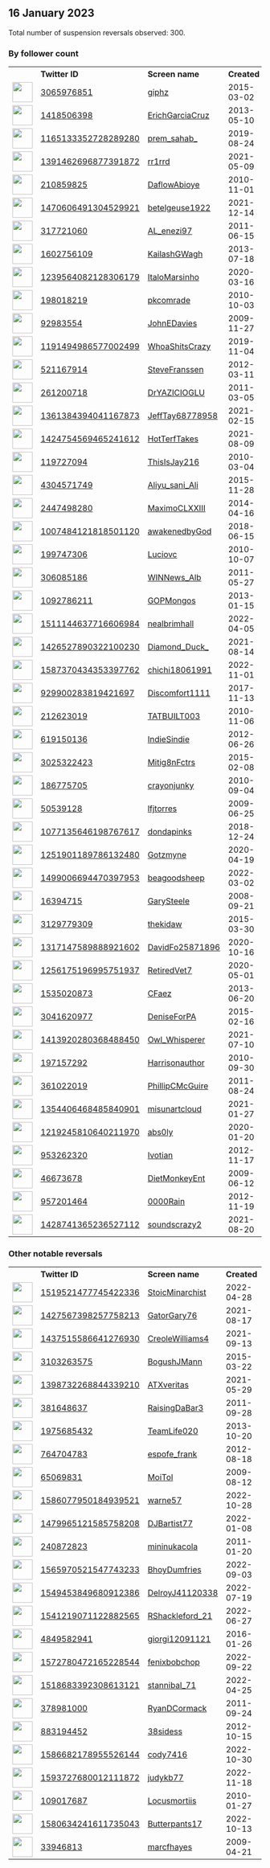 
## 16 January 2023
Total number of suspension reversals observed: 300.

### By follower count
<table><tr><th></th><th align="left">Twitter ID</th><th align="left">Screen name</th>
<th align="left">Created</th><th align="left">Status</th><th align="left">Suspended</th><th align="left">Followers</th>
<tr><td><a href="https://pbs.twimg.com/profile_images/970760138725486592/mJt8JBxy_normal.jpg"><img src="https://pbs.twimg.com/profile_images/970760138725486592/mJt8JBxy_normal.jpg" width="40px" height="40px" align="center"/></a></td><td><a href="https://twitter.com/intent/user?user_id=3065976851">3065976851</a></td><td><a href="https://twitter.com/giphz">giphz</a></td><td>2015-03-02</td><td align="center">🔒</td><td></td><td>2324275</td></tr>
<tr><td><a href="https://pbs.twimg.com/profile_images/1627083012314923008/4NROg8u__normal.jpg"><img src="https://pbs.twimg.com/profile_images/1627083012314923008/4NROg8u__normal.jpg" width="40px" height="40px" align="center"/></a></td><td><a href="https://twitter.com/intent/user?user_id=1418506398">1418506398</a></td><td><a href="https://twitter.com/ErichGarciaCruz">ErichGarciaCruz</a></td><td>2013-05-10</td><td align="center"></td><td>2023-01-11</td><td>50336</td></tr>
<tr><td><a href="https://pbs.twimg.com/profile_images/1665089063467237376/wqLJBqKN_normal.jpg"><img src="https://pbs.twimg.com/profile_images/1665089063467237376/wqLJBqKN_normal.jpg" width="40px" height="40px" align="center"/></a></td><td><a href="https://twitter.com/intent/user?user_id=1165133352728289280">1165133352728289280</a></td><td><a href="https://twitter.com/prem_sahab_">prem_sahab_</a></td><td>2019-08-24</td><td align="center"></td><td>2023-01-10</td><td>43112</td></tr>
<tr><td><a href="https://pbs.twimg.com/profile_images/1471156202868457472/6QuHV49__normal.jpg"><img src="https://pbs.twimg.com/profile_images/1471156202868457472/6QuHV49__normal.jpg" width="40px" height="40px" align="center"/></a></td><td><a href="https://twitter.com/intent/user?user_id=1391462696877391872">1391462696877391872</a></td><td><a href="https://twitter.com/rr1rrd">rr1rrd</a></td><td>2021-05-09</td><td align="center"></td><td>2022-12-20</td><td>30755</td></tr>
<tr><td><a href="https://pbs.twimg.com/profile_images/1614204206855888901/xq53_ALT_normal.jpg"><img src="https://pbs.twimg.com/profile_images/1614204206855888901/xq53_ALT_normal.jpg" width="40px" height="40px" align="center"/></a></td><td><a href="https://twitter.com/intent/user?user_id=210859825">210859825</a></td><td><a href="https://twitter.com/DaflowAbioye">DaflowAbioye</a></td><td>2010-11-01</td><td align="center"></td><td>2022-12-09</td><td>27348</td></tr>
<tr><td><a href="https://pbs.twimg.com/profile_images/1470612680994131977/5BoYDELp_normal.jpg"><img src="https://pbs.twimg.com/profile_images/1470612680994131977/5BoYDELp_normal.jpg" width="40px" height="40px" align="center"/></a></td><td><a href="https://twitter.com/intent/user?user_id=1470606491304529921">1470606491304529921</a></td><td><a href="https://twitter.com/betelgeuse1922">betelgeuse1922</a></td><td>2021-12-14</td><td align="center"></td><td>2023-01-10</td><td>26662</td></tr>
<tr><td><a href="https://pbs.twimg.com/profile_images/1209127236437184512/XqMir939_normal.jpg"><img src="https://pbs.twimg.com/profile_images/1209127236437184512/XqMir939_normal.jpg" width="40px" height="40px" align="center"/></a></td><td><a href="https://twitter.com/intent/user?user_id=317721060">317721060</a></td><td><a href="https://twitter.com/AL_enezi97">AL_enezi97</a></td><td>2011-06-15</td><td align="center"></td><td></td><td>22832</td></tr>
<tr><td><a href="https://pbs.twimg.com/profile_images/1633733569192546305/Bb8NCDYl_normal.jpg"><img src="https://pbs.twimg.com/profile_images/1633733569192546305/Bb8NCDYl_normal.jpg" width="40px" height="40px" align="center"/></a></td><td><a href="https://twitter.com/intent/user?user_id=1602756109">1602756109</a></td><td><a href="https://twitter.com/KailashGWagh">KailashGWagh</a></td><td>2013-07-18</td><td align="center"></td><td></td><td>22191</td></tr>
<tr><td><a href="https://pbs.twimg.com/profile_images/1587163327909826560/1KuliSUr_normal.jpg"><img src="https://pbs.twimg.com/profile_images/1587163327909826560/1KuliSUr_normal.jpg" width="40px" height="40px" align="center"/></a></td><td><a href="https://twitter.com/intent/user?user_id=1239564082128306179">1239564082128306179</a></td><td><a href="https://twitter.com/ItaloMarsinho">ItaloMarsinho</a></td><td>2020-03-16</td><td align="center"></td><td>2022-11-14</td><td>21428</td></tr>
<tr><td><a href="https://pbs.twimg.com/profile_images/1636271045794734080/z5uJswHF_normal.jpg"><img src="https://pbs.twimg.com/profile_images/1636271045794734080/z5uJswHF_normal.jpg" width="40px" height="40px" align="center"/></a></td><td><a href="https://twitter.com/intent/user?user_id=198018219">198018219</a></td><td><a href="https://twitter.com/pkcomrade">pkcomrade</a></td><td>2010-10-03</td><td align="center"></td><td></td><td>15178</td></tr>
<tr><td><a href="https://pbs.twimg.com/profile_images/1377218535290724353/fCWk9Hhq_normal.jpg"><img src="https://pbs.twimg.com/profile_images/1377218535290724353/fCWk9Hhq_normal.jpg" width="40px" height="40px" align="center"/></a></td><td><a href="https://twitter.com/intent/user?user_id=92983554">92983554</a></td><td><a href="https://twitter.com/JohnEDavies">JohnEDavies</a></td><td>2009-11-27</td><td align="center"></td><td>2023-01-04</td><td>13611</td></tr>
<tr><td><a href="https://pbs.twimg.com/profile_images/1658492104912543745/FYUFIgZo_normal.jpg"><img src="https://pbs.twimg.com/profile_images/1658492104912543745/FYUFIgZo_normal.jpg" width="40px" height="40px" align="center"/></a></td><td><a href="https://twitter.com/intent/user?user_id=1191494986577002499">1191494986577002499</a></td><td><a href="https://twitter.com/WhoaShitsCrazy">WhoaShitsCrazy</a></td><td>2019-11-04</td><td align="center">🔒</td><td>2023-01-12</td><td>11580</td></tr>
<tr><td><a href="https://pbs.twimg.com/profile_images/1627745290626400256/yYlh2FR2_normal.jpg"><img src="https://pbs.twimg.com/profile_images/1627745290626400256/yYlh2FR2_normal.jpg" width="40px" height="40px" align="center"/></a></td><td><a href="https://twitter.com/intent/user?user_id=521167914">521167914</a></td><td><a href="https://twitter.com/SteveFranssen">SteveFranssen</a></td><td>2012-03-11</td><td align="center"></td><td></td><td>11505</td></tr>
<tr><td><a href="https://pbs.twimg.com/profile_images/1003872080688025605/uk0qtGlc_normal.jpg"><img src="https://pbs.twimg.com/profile_images/1003872080688025605/uk0qtGlc_normal.jpg" width="40px" height="40px" align="center"/></a></td><td><a href="https://twitter.com/intent/user?user_id=261200718">261200718</a></td><td><a href="https://twitter.com/DrYAZICIOGLU">DrYAZICIOGLU</a></td><td>2011-03-05</td><td align="center"></td><td>2023-01-10</td><td>10517</td></tr>
<tr><td><a href="https://pbs.twimg.com/profile_images/1593372856003727361/od1XQ4OC_normal.jpg"><img src="https://pbs.twimg.com/profile_images/1593372856003727361/od1XQ4OC_normal.jpg" width="40px" height="40px" align="center"/></a></td><td><a href="https://twitter.com/intent/user?user_id=1361384394041167873">1361384394041167873</a></td><td><a href="https://twitter.com/JeffTay68778958">JeffTay68778958</a></td><td>2021-02-15</td><td align="center">🚫</td><td>2023-01-11</td><td>7632</td></tr>
<tr><td><a href="https://pbs.twimg.com/profile_images/1595520138148827136/NW8_-7mi_normal.jpg"><img src="https://pbs.twimg.com/profile_images/1595520138148827136/NW8_-7mi_normal.jpg" width="40px" height="40px" align="center"/></a></td><td><a href="https://twitter.com/intent/user?user_id=1424754569465241612">1424754569465241612</a></td><td><a href="https://twitter.com/HotTerfTakes">HotTerfTakes</a></td><td>2021-08-09</td><td align="center">🚫</td><td>2023-01-08</td><td>6842</td></tr>
<tr><td><a href="https://pbs.twimg.com/profile_images/1644158959757000705/1UztQQxI_normal.jpg"><img src="https://pbs.twimg.com/profile_images/1644158959757000705/1UztQQxI_normal.jpg" width="40px" height="40px" align="center"/></a></td><td><a href="https://twitter.com/intent/user?user_id=119727094">119727094</a></td><td><a href="https://twitter.com/ThisIsJay216">ThisIsJay216</a></td><td>2010-03-04</td><td align="center"></td><td>2023-01-11</td><td>5326</td></tr>
<tr><td><a href="https://pbs.twimg.com/profile_images/1651015246444744704/mFIOMSWB_normal.jpg"><img src="https://pbs.twimg.com/profile_images/1651015246444744704/mFIOMSWB_normal.jpg" width="40px" height="40px" align="center"/></a></td><td><a href="https://twitter.com/intent/user?user_id=4304571749">4304571749</a></td><td><a href="https://twitter.com/Aliyu_sani_Ali">Aliyu_sani_Ali</a></td><td>2015-11-28</td><td align="center"></td><td>2023-01-13</td><td>4981</td></tr>
<tr><td><a href="https://pbs.twimg.com/profile_images/1582743440994992128/ivA2Hd8M_normal.jpg"><img src="https://pbs.twimg.com/profile_images/1582743440994992128/ivA2Hd8M_normal.jpg" width="40px" height="40px" align="center"/></a></td><td><a href="https://twitter.com/intent/user?user_id=2447498280">2447498280</a></td><td><a href="https://twitter.com/MaximoCLXXIII">MaximoCLXXIII</a></td><td>2014-04-16</td><td align="center"></td><td>2023-01-10</td><td>4060</td></tr>
<tr><td><a href="https://pbs.twimg.com/profile_images/1007489097609474048/7Ke1mP_i_normal.jpg"><img src="https://pbs.twimg.com/profile_images/1007489097609474048/7Ke1mP_i_normal.jpg" width="40px" height="40px" align="center"/></a></td><td><a href="https://twitter.com/intent/user?user_id=1007484121818501120">1007484121818501120</a></td><td><a href="https://twitter.com/awakenedbyGod">awakenedbyGod</a></td><td>2018-06-15</td><td align="center"></td><td></td><td>4023</td></tr>
<tr><td><a href="https://pbs.twimg.com/profile_images/1292814723159863301/MOwoK8cl_normal.jpg"><img src="https://pbs.twimg.com/profile_images/1292814723159863301/MOwoK8cl_normal.jpg" width="40px" height="40px" align="center"/></a></td><td><a href="https://twitter.com/intent/user?user_id=199747306">199747306</a></td><td><a href="https://twitter.com/Luciovc">Luciovc</a></td><td>2010-10-07</td><td align="center"></td><td></td><td>3808</td></tr>
<tr><td><a href="https://pbs.twimg.com/profile_images/1648495464789180417/s5DKxtQ8_normal.jpg"><img src="https://pbs.twimg.com/profile_images/1648495464789180417/s5DKxtQ8_normal.jpg" width="40px" height="40px" align="center"/></a></td><td><a href="https://twitter.com/intent/user?user_id=306085186">306085186</a></td><td><a href="https://twitter.com/WINNews_Alb">WINNews_Alb</a></td><td>2011-05-27</td><td align="center"></td><td>2022-12-06</td><td>3730</td></tr>
<tr><td><a href="https://pbs.twimg.com/profile_images/448677678522986496/ZjoeJa6M_normal.jpeg"><img src="https://pbs.twimg.com/profile_images/448677678522986496/ZjoeJa6M_normal.jpeg" width="40px" height="40px" align="center"/></a></td><td><a href="https://twitter.com/intent/user?user_id=1092786211">1092786211</a></td><td><a href="https://twitter.com/GOPMongos">GOPMongos</a></td><td>2013-01-15</td><td align="center"></td><td></td><td>3684</td></tr>
<tr><td><a href="https://pbs.twimg.com/profile_images/1625236402672742401/FqfWelzC_normal.jpg"><img src="https://pbs.twimg.com/profile_images/1625236402672742401/FqfWelzC_normal.jpg" width="40px" height="40px" align="center"/></a></td><td><a href="https://twitter.com/intent/user?user_id=1511144637716606984">1511144637716606984</a></td><td><a href="https://twitter.com/nealbrimhall">nealbrimhall</a></td><td>2022-04-05</td><td align="center"></td><td>2022-06-17</td><td>3681</td></tr>
<tr><td><a href="https://pbs.twimg.com/profile_images/1636776457782411295/jAT4uUSY_normal.jpg"><img src="https://pbs.twimg.com/profile_images/1636776457782411295/jAT4uUSY_normal.jpg" width="40px" height="40px" align="center"/></a></td><td><a href="https://twitter.com/intent/user?user_id=1426527890322100230">1426527890322100230</a></td><td><a href="https://twitter.com/Diamond_Duck_">Diamond_Duck_</a></td><td>2021-08-14</td><td align="center"></td><td>2023-01-12</td><td>3149</td></tr>
<tr><td><a href="https://pbs.twimg.com/profile_images/1669000470814179330/aPQqpE4d_normal.jpg"><img src="https://pbs.twimg.com/profile_images/1669000470814179330/aPQqpE4d_normal.jpg" width="40px" height="40px" align="center"/></a></td><td><a href="https://twitter.com/intent/user?user_id=1587370434353397762">1587370434353397762</a></td><td><a href="https://twitter.com/chichi18061991">chichi18061991</a></td><td>2022-11-01</td><td align="center"></td><td>2022-12-31</td><td>3134</td></tr>
<tr><td><a href="https://pbs.twimg.com/profile_images/1602696708084977667/pVm8ZjyM_normal.jpg"><img src="https://pbs.twimg.com/profile_images/1602696708084977667/pVm8ZjyM_normal.jpg" width="40px" height="40px" align="center"/></a></td><td><a href="https://twitter.com/intent/user?user_id=929900283819421697">929900283819421697</a></td><td><a href="https://twitter.com/Discomfort1111">Discomfort1111</a></td><td>2017-11-13</td><td align="center"></td><td>2023-01-12</td><td>2774</td></tr>
<tr><td><a href="https://pbs.twimg.com/profile_images/1244286955870916611/O8W7zQd0_normal.jpg"><img src="https://pbs.twimg.com/profile_images/1244286955870916611/O8W7zQd0_normal.jpg" width="40px" height="40px" align="center"/></a></td><td><a href="https://twitter.com/intent/user?user_id=212623019">212623019</a></td><td><a href="https://twitter.com/TATBUILT003">TATBUILT003</a></td><td>2010-11-06</td><td align="center"></td><td>2022-06-29</td><td>2710</td></tr>
<tr><td><a href="https://pbs.twimg.com/profile_images/1251013371643617281/UkeOm6FA_normal.jpg"><img src="https://pbs.twimg.com/profile_images/1251013371643617281/UkeOm6FA_normal.jpg" width="40px" height="40px" align="center"/></a></td><td><a href="https://twitter.com/intent/user?user_id=619150136">619150136</a></td><td><a href="https://twitter.com/IndieSindie">IndieSindie</a></td><td>2012-06-26</td><td align="center"></td><td></td><td>2659</td></tr>
<tr><td><a href="https://pbs.twimg.com/profile_images/1307381142258147334/SikV3T5u_normal.jpg"><img src="https://pbs.twimg.com/profile_images/1307381142258147334/SikV3T5u_normal.jpg" width="40px" height="40px" align="center"/></a></td><td><a href="https://twitter.com/intent/user?user_id=3025322423">3025322423</a></td><td><a href="https://twitter.com/Mitig8nFctrs">Mitig8nFctrs</a></td><td>2015-02-08</td><td align="center"></td><td></td><td>2484</td></tr>
<tr><td><a href="https://pbs.twimg.com/profile_images/1536098676447272962/aSfP2ebE_normal.jpg"><img src="https://pbs.twimg.com/profile_images/1536098676447272962/aSfP2ebE_normal.jpg" width="40px" height="40px" align="center"/></a></td><td><a href="https://twitter.com/intent/user?user_id=186775705">186775705</a></td><td><a href="https://twitter.com/crayonjunky">crayonjunky</a></td><td>2010-09-04</td><td align="center"></td><td>2023-01-11</td><td>2472</td></tr>
<tr><td><a href="https://pbs.twimg.com/profile_images/1669531578098388992/N0AIL8Ho_normal.jpg"><img src="https://pbs.twimg.com/profile_images/1669531578098388992/N0AIL8Ho_normal.jpg" width="40px" height="40px" align="center"/></a></td><td><a href="https://twitter.com/intent/user?user_id=50539128">50539128</a></td><td><a href="https://twitter.com/lfjtorres">lfjtorres</a></td><td>2009-06-25</td><td align="center"></td><td>2023-01-08</td><td>2288</td></tr>
<tr><td><a href="https://pbs.twimg.com/profile_images/1671966695081103361/iFVgM78L_normal.jpg"><img src="https://pbs.twimg.com/profile_images/1671966695081103361/iFVgM78L_normal.jpg" width="40px" height="40px" align="center"/></a></td><td><a href="https://twitter.com/intent/user?user_id=1077135646198767617">1077135646198767617</a></td><td><a href="https://twitter.com/dondapinks">dondapinks</a></td><td>2018-12-24</td><td align="center"></td><td>2022-12-13</td><td>2203</td></tr>
<tr><td><a href="https://pbs.twimg.com/profile_images/1672410770829705216/87PWiCTF_normal.jpg"><img src="https://pbs.twimg.com/profile_images/1672410770829705216/87PWiCTF_normal.jpg" width="40px" height="40px" align="center"/></a></td><td><a href="https://twitter.com/intent/user?user_id=1251901189786132480">1251901189786132480</a></td><td><a href="https://twitter.com/Gotzmyne">Gotzmyne</a></td><td>2020-04-19</td><td align="center"></td><td>2023-01-12</td><td>2074</td></tr>
<tr><td><a href="https://pbs.twimg.com/profile_images/1564394676601356288/gJWm1hOX_normal.jpg"><img src="https://pbs.twimg.com/profile_images/1564394676601356288/gJWm1hOX_normal.jpg" width="40px" height="40px" align="center"/></a></td><td><a href="https://twitter.com/intent/user?user_id=1499006694470397953">1499006694470397953</a></td><td><a href="https://twitter.com/beagoodsheep">beagoodsheep</a></td><td>2022-03-02</td><td align="center"></td><td>2022-12-30</td><td>2027</td></tr>
<tr><td><a href="https://pbs.twimg.com/profile_images/1637996966876438529/YO1gQpKU_normal.jpg"><img src="https://pbs.twimg.com/profile_images/1637996966876438529/YO1gQpKU_normal.jpg" width="40px" height="40px" align="center"/></a></td><td><a href="https://twitter.com/intent/user?user_id=16394715">16394715</a></td><td><a href="https://twitter.com/GarySteele">GarySteele</a></td><td>2008-09-21</td><td align="center"></td><td>2023-01-10</td><td>1962</td></tr>
<tr><td><a href="https://pbs.twimg.com/profile_images/1673130969639919620/OhogJtcB_normal.jpg"><img src="https://pbs.twimg.com/profile_images/1673130969639919620/OhogJtcB_normal.jpg" width="40px" height="40px" align="center"/></a></td><td><a href="https://twitter.com/intent/user?user_id=3129779309">3129779309</a></td><td><a href="https://twitter.com/thekidaw">thekidaw</a></td><td>2015-03-30</td><td align="center"></td><td>2022-12-22</td><td>1938</td></tr>
<tr><td><a href="https://pbs.twimg.com/profile_images/1412260748416499722/m-yr_QEI_normal.jpg"><img src="https://pbs.twimg.com/profile_images/1412260748416499722/m-yr_QEI_normal.jpg" width="40px" height="40px" align="center"/></a></td><td><a href="https://twitter.com/intent/user?user_id=1317147589888921602">1317147589888921602</a></td><td><a href="https://twitter.com/DavidFo25871896">DavidFo25871896</a></td><td>2020-10-16</td><td align="center"></td><td></td><td>1908</td></tr>
<tr><td><a href="https://pbs.twimg.com/profile_images/1606408432625614848/zTBdoZ5a_normal.jpg"><img src="https://pbs.twimg.com/profile_images/1606408432625614848/zTBdoZ5a_normal.jpg" width="40px" height="40px" align="center"/></a></td><td><a href="https://twitter.com/intent/user?user_id=1256175196995751937">1256175196995751937</a></td><td><a href="https://twitter.com/RetiredVet7">RetiredVet7</a></td><td>2020-05-01</td><td align="center"></td><td>2023-01-09</td><td>1878</td></tr>
<tr><td><a href="https://pbs.twimg.com/profile_images/1586841215785385986/9r_G0q-B_normal.jpg"><img src="https://pbs.twimg.com/profile_images/1586841215785385986/9r_G0q-B_normal.jpg" width="40px" height="40px" align="center"/></a></td><td><a href="https://twitter.com/intent/user?user_id=1535020873">1535020873</a></td><td><a href="https://twitter.com/CFaez">CFaez</a></td><td>2013-06-20</td><td align="center"></td><td>2022-12-31</td><td>1775</td></tr>
<tr><td><a href="https://pbs.twimg.com/profile_images/1349874243387985920/QDzU9Pf4_normal.jpg"><img src="https://pbs.twimg.com/profile_images/1349874243387985920/QDzU9Pf4_normal.jpg" width="40px" height="40px" align="center"/></a></td><td><a href="https://twitter.com/intent/user?user_id=3041620977">3041620977</a></td><td><a href="https://twitter.com/DeniseForPA">DeniseForPA</a></td><td>2015-02-16</td><td align="center"></td><td>2022-10-28</td><td>1693</td></tr>
<tr><td><a href="https://pbs.twimg.com/profile_images/1516618970807234562/d1TMtwRr_normal.jpg"><img src="https://pbs.twimg.com/profile_images/1516618970807234562/d1TMtwRr_normal.jpg" width="40px" height="40px" align="center"/></a></td><td><a href="https://twitter.com/intent/user?user_id=1413920280368488450">1413920280368488450</a></td><td><a href="https://twitter.com/Owl_Whisperer">Owl_Whisperer</a></td><td>2021-07-10</td><td align="center"></td><td>2023-01-01</td><td>1675</td></tr>
<tr><td><a href="https://pbs.twimg.com/profile_images/1292269323843592192/IPMRmEiP_normal.jpg"><img src="https://pbs.twimg.com/profile_images/1292269323843592192/IPMRmEiP_normal.jpg" width="40px" height="40px" align="center"/></a></td><td><a href="https://twitter.com/intent/user?user_id=197157292">197157292</a></td><td><a href="https://twitter.com/Harrisonauthor">Harrisonauthor</a></td><td>2010-09-30</td><td align="center"></td><td>2022-12-31</td><td>1641</td></tr>
<tr><td><a href="https://pbs.twimg.com/profile_images/1615042507909304320/F8_Crt0j_normal.jpg"><img src="https://pbs.twimg.com/profile_images/1615042507909304320/F8_Crt0j_normal.jpg" width="40px" height="40px" align="center"/></a></td><td><a href="https://twitter.com/intent/user?user_id=361022019">361022019</a></td><td><a href="https://twitter.com/PhillipCMcGuire">PhillipCMcGuire</a></td><td>2011-08-24</td><td align="center"></td><td></td><td>1628</td></tr>
<tr><td><a href="https://pbs.twimg.com/profile_images/1606836479023538178/TBEcOio5_normal.jpg"><img src="https://pbs.twimg.com/profile_images/1606836479023538178/TBEcOio5_normal.jpg" width="40px" height="40px" align="center"/></a></td><td><a href="https://twitter.com/intent/user?user_id=1354406468485840901">1354406468485840901</a></td><td><a href="https://twitter.com/misunartcloud">misunartcloud</a></td><td>2021-01-27</td><td align="center"></td><td>2023-01-10</td><td>1628</td></tr>
<tr><td><a href="https://pbs.twimg.com/profile_images/1596482001250418689/mWC3XVBn_normal.jpg"><img src="https://pbs.twimg.com/profile_images/1596482001250418689/mWC3XVBn_normal.jpg" width="40px" height="40px" align="center"/></a></td><td><a href="https://twitter.com/intent/user?user_id=1219245810640211970">1219245810640211970</a></td><td><a href="https://twitter.com/abs0ly">abs0ly</a></td><td>2020-01-20</td><td align="center"></td><td>2023-01-01</td><td>1623</td></tr>
<tr><td><a href="https://pbs.twimg.com/profile_images/1668770117931417609/DqDT9Jt7_normal.jpg"><img src="https://pbs.twimg.com/profile_images/1668770117931417609/DqDT9Jt7_normal.jpg" width="40px" height="40px" align="center"/></a></td><td><a href="https://twitter.com/intent/user?user_id=953262320">953262320</a></td><td><a href="https://twitter.com/Ivotian">Ivotian</a></td><td>2012-11-17</td><td align="center"></td><td>2022-11-29</td><td>1529</td></tr>
<tr><td><a href="https://pbs.twimg.com/profile_images/1352301627458408448/xMTHmpVi_normal.jpg"><img src="https://pbs.twimg.com/profile_images/1352301627458408448/xMTHmpVi_normal.jpg" width="40px" height="40px" align="center"/></a></td><td><a href="https://twitter.com/intent/user?user_id=46673678">46673678</a></td><td><a href="https://twitter.com/DietMonkeyEnt">DietMonkeyEnt</a></td><td>2009-06-12</td><td align="center"></td><td>2023-01-09</td><td>1504</td></tr>
<tr><td><a href="https://pbs.twimg.com/profile_images/1621438765838356480/t4YUaKtf_normal.jpg"><img src="https://pbs.twimg.com/profile_images/1621438765838356480/t4YUaKtf_normal.jpg" width="40px" height="40px" align="center"/></a></td><td><a href="https://twitter.com/intent/user?user_id=957201464">957201464</a></td><td><a href="https://twitter.com/0000Rain">0000Rain</a></td><td>2012-11-19</td><td align="center"></td><td>2022-10-29</td><td>1482</td></tr>
<tr><td><a href="https://pbs.twimg.com/profile_images/1584009778308734976/pLBqY4P5_normal.jpg"><img src="https://pbs.twimg.com/profile_images/1584009778308734976/pLBqY4P5_normal.jpg" width="40px" height="40px" align="center"/></a></td><td><a href="https://twitter.com/intent/user?user_id=1428741365236527112">1428741365236527112</a></td><td><a href="https://twitter.com/soundscrazy2">soundscrazy2</a></td><td>2021-08-20</td><td align="center"></td><td>2023-01-10</td><td>1430</td></tr>
</table>

### Other notable reversals
<table><tr><th></th><th align="left">Twitter ID</th><th align="left">Screen name</th>
<th align="left">Created</th><th align="left">Status</th><th align="left">Suspended</th><th align="left">Followers</th>
<tr><td><a href="https://pbs.twimg.com/profile_images/1519649795710803970/ujhU5TE6_normal.jpg"><img src="https://pbs.twimg.com/profile_images/1519649795710803970/ujhU5TE6_normal.jpg" width="40px" height="40px" align="center"/></a></td><td><a href="https://twitter.com/intent/user?user_id=1519521477745422336">1519521477745422336</a></td><td><a href="https://twitter.com/StoicMinarchist">StoicMinarchist</a></td><td>2022-04-28</td><td align="center"></td><td>2022-11-30</td><td>1225</td></tr>
<tr><td><a href="https://pbs.twimg.com/profile_images/1614333704247345152/vvOIaKjR_normal.jpg"><img src="https://pbs.twimg.com/profile_images/1614333704247345152/vvOIaKjR_normal.jpg" width="40px" height="40px" align="center"/></a></td><td><a href="https://twitter.com/intent/user?user_id=1427567398257758213">1427567398257758213</a></td><td><a href="https://twitter.com/GatorGary76">GatorGary76</a></td><td>2021-08-17</td><td align="center">🔒</td><td>2023-01-12</td><td>57</td></tr>
<tr><td><a href="https://pbs.twimg.com/profile_images/1442068719983865857/l2WU17DJ_normal.jpg"><img src="https://pbs.twimg.com/profile_images/1442068719983865857/l2WU17DJ_normal.jpg" width="40px" height="40px" align="center"/></a></td><td><a href="https://twitter.com/intent/user?user_id=1437515586641276930">1437515586641276930</a></td><td><a href="https://twitter.com/CreoleWilliams4">CreoleWilliams4</a></td><td>2021-09-13</td><td align="center"></td><td>2023-01-09</td><td>37</td></tr>
<tr><td><a href="https://pbs.twimg.com/profile_images/1546285905681547265/nBxUObZZ_normal.jpg"><img src="https://pbs.twimg.com/profile_images/1546285905681547265/nBxUObZZ_normal.jpg" width="40px" height="40px" align="center"/></a></td><td><a href="https://twitter.com/intent/user?user_id=3103263575">3103263575</a></td><td><a href="https://twitter.com/BogushJMann">BogushJMann</a></td><td>2015-03-22</td><td align="center"></td><td>2023-01-12</td><td>151</td></tr>
<tr><td><a href="https://pbs.twimg.com/profile_images/1597021450518630401/u7Rv8_0Z_normal.jpg"><img src="https://pbs.twimg.com/profile_images/1597021450518630401/u7Rv8_0Z_normal.jpg" width="40px" height="40px" align="center"/></a></td><td><a href="https://twitter.com/intent/user?user_id=1398732268844339210">1398732268844339210</a></td><td><a href="https://twitter.com/ATXveritas">ATXveritas</a></td><td>2021-05-29</td><td align="center"></td><td>2023-01-07</td><td>693</td></tr>
<tr><td><a href="https://pbs.twimg.com/profile_images/1592707404315107329/n0N8KaBj_normal.jpg"><img src="https://pbs.twimg.com/profile_images/1592707404315107329/n0N8KaBj_normal.jpg" width="40px" height="40px" align="center"/></a></td><td><a href="https://twitter.com/intent/user?user_id=381648637">381648637</a></td><td><a href="https://twitter.com/RaisingDaBar3">RaisingDaBar3</a></td><td>2011-09-28</td><td align="center"></td><td>2023-01-13</td><td>375</td></tr>
<tr><td><a href="https://pbs.twimg.com/profile_images/1345050416719937537/chChhRTd_normal.jpg"><img src="https://pbs.twimg.com/profile_images/1345050416719937537/chChhRTd_normal.jpg" width="40px" height="40px" align="center"/></a></td><td><a href="https://twitter.com/intent/user?user_id=1975685432">1975685432</a></td><td><a href="https://twitter.com/TeamLife020">TeamLife020</a></td><td>2013-10-20</td><td align="center"></td><td>2023-01-10</td><td>50</td></tr>
<tr><td><a href="https://pbs.twimg.com/profile_images/829154795436937217/TdJGPKi3_normal.jpg"><img src="https://pbs.twimg.com/profile_images/829154795436937217/TdJGPKi3_normal.jpg" width="40px" height="40px" align="center"/></a></td><td><a href="https://twitter.com/intent/user?user_id=764704783">764704783</a></td><td><a href="https://twitter.com/espofe_frank">espofe_frank</a></td><td>2012-08-18</td><td align="center">🔒</td><td>2023-01-11</td><td>42</td></tr>
<tr><td><a href="https://pbs.twimg.com/profile_images/1352280736661958658/5yyaOgZp_normal.jpg"><img src="https://pbs.twimg.com/profile_images/1352280736661958658/5yyaOgZp_normal.jpg" width="40px" height="40px" align="center"/></a></td><td><a href="https://twitter.com/intent/user?user_id=65069831">65069831</a></td><td><a href="https://twitter.com/MoiTol">MoiTol</a></td><td>2009-08-12</td><td align="center">👋</td><td>2023-01-08</td><td>336</td></tr>
<tr><td><a href="https://pbs.twimg.com/profile_images/1586078520094359552/0J8nmUs2_normal.jpg"><img src="https://pbs.twimg.com/profile_images/1586078520094359552/0J8nmUs2_normal.jpg" width="40px" height="40px" align="center"/></a></td><td><a href="https://twitter.com/intent/user?user_id=1586077950184939521">1586077950184939521</a></td><td><a href="https://twitter.com/warne57">warne57</a></td><td>2022-10-28</td><td align="center"></td><td>2022-12-20</td><td>692</td></tr>
<tr><td><a href="https://pbs.twimg.com/profile_images/1563562544245063684/GPLUgPFK_normal.jpg"><img src="https://pbs.twimg.com/profile_images/1563562544245063684/GPLUgPFK_normal.jpg" width="40px" height="40px" align="center"/></a></td><td><a href="https://twitter.com/intent/user?user_id=1479965121585758208">1479965121585758208</a></td><td><a href="https://twitter.com/DJBartist77">DJBartist77</a></td><td>2022-01-08</td><td align="center"></td><td>2023-01-11</td><td>230</td></tr>
<tr><td><a href="https://pbs.twimg.com/profile_images/1589223069284974593/YTcFYHzT_normal.jpg"><img src="https://pbs.twimg.com/profile_images/1589223069284974593/YTcFYHzT_normal.jpg" width="40px" height="40px" align="center"/></a></td><td><a href="https://twitter.com/intent/user?user_id=240872823">240872823</a></td><td><a href="https://twitter.com/mininukacola">mininukacola</a></td><td>2011-01-20</td><td align="center"></td><td>2023-01-10</td><td>22</td></tr>
<tr><td><a href="https://pbs.twimg.com/profile_images/1618837398321860608/D-Drxqts_normal.jpg"><img src="https://pbs.twimg.com/profile_images/1618837398321860608/D-Drxqts_normal.jpg" width="40px" height="40px" align="center"/></a></td><td><a href="https://twitter.com/intent/user?user_id=1565970521547743233">1565970521547743233</a></td><td><a href="https://twitter.com/BhoyDumfries">BhoyDumfries</a></td><td>2022-09-03</td><td align="center"></td><td>2023-01-09</td><td>1026</td></tr>
<tr><td><a href="https://pbs.twimg.com/profile_images/1580775052626333698/nRi-6Jv1_normal.jpg"><img src="https://pbs.twimg.com/profile_images/1580775052626333698/nRi-6Jv1_normal.jpg" width="40px" height="40px" align="center"/></a></td><td><a href="https://twitter.com/intent/user?user_id=1549453849680912386">1549453849680912386</a></td><td><a href="https://twitter.com/DelroyJ41120338">DelroyJ41120338</a></td><td>2022-07-19</td><td align="center"></td><td>2023-01-09</td><td>124</td></tr>
<tr><td><a href="https://pbs.twimg.com/profile_images/1589328634724106243/G6ogUEPV_normal.jpg"><img src="https://pbs.twimg.com/profile_images/1589328634724106243/G6ogUEPV_normal.jpg" width="40px" height="40px" align="center"/></a></td><td><a href="https://twitter.com/intent/user?user_id=1541219071122882565">1541219071122882565</a></td><td><a href="https://twitter.com/RShackleford_21">RShackleford_21</a></td><td>2022-06-27</td><td align="center"></td><td>2023-01-08</td><td>26</td></tr>
<tr><td><a href="https://pbs.twimg.com/profile_images/1584798556900163585/FzaD1UpK_normal.jpg"><img src="https://pbs.twimg.com/profile_images/1584798556900163585/FzaD1UpK_normal.jpg" width="40px" height="40px" align="center"/></a></td><td><a href="https://twitter.com/intent/user?user_id=4849582941">4849582941</a></td><td><a href="https://twitter.com/giorgi12091121">giorgi12091121</a></td><td>2016-01-26</td><td align="center">🔒👋</td><td>2022-11-14</td><td>111</td></tr>
<tr><td><a href="https://pbs.twimg.com/profile_images/1572781061037121536/5d6RDhTE_normal.jpg"><img src="https://pbs.twimg.com/profile_images/1572781061037121536/5d6RDhTE_normal.jpg" width="40px" height="40px" align="center"/></a></td><td><a href="https://twitter.com/intent/user?user_id=1572780472165228544">1572780472165228544</a></td><td><a href="https://twitter.com/fenixbobchop">fenixbobchop</a></td><td>2022-09-22</td><td align="center"></td><td>2023-01-10</td><td>199</td></tr>
<tr><td><a href="https://pbs.twimg.com/profile_images/1645941355108093952/0iF24r9v_normal.jpg"><img src="https://pbs.twimg.com/profile_images/1645941355108093952/0iF24r9v_normal.jpg" width="40px" height="40px" align="center"/></a></td><td><a href="https://twitter.com/intent/user?user_id=1518683392308613121">1518683392308613121</a></td><td><a href="https://twitter.com/stannibal_71">stannibal_71</a></td><td>2022-04-25</td><td align="center"></td><td>2023-01-11</td><td>67</td></tr>
<tr><td><a href="https://pbs.twimg.com/profile_images/1586148179808067584/bZT2Hb2P_normal.png"><img src="https://pbs.twimg.com/profile_images/1586148179808067584/bZT2Hb2P_normal.png" width="40px" height="40px" align="center"/></a></td><td><a href="https://twitter.com/intent/user?user_id=378981000">378981000</a></td><td><a href="https://twitter.com/RyanDCormack">RyanDCormack</a></td><td>2011-09-24</td><td align="center"></td><td>2022-12-04</td><td>6</td></tr>
<tr><td><a href="https://pbs.twimg.com/profile_images/1582085101537591304/zQDOW9It_normal.jpg"><img src="https://pbs.twimg.com/profile_images/1582085101537591304/zQDOW9It_normal.jpg" width="40px" height="40px" align="center"/></a></td><td><a href="https://twitter.com/intent/user?user_id=883194452">883194452</a></td><td><a href="https://twitter.com/38sidess">38sidess</a></td><td>2012-10-15</td><td align="center">🔒</td><td>2023-01-12</td><td>47</td></tr>
<tr><td><a href="https://pbs.twimg.com/profile_images/1613506867417735170/4niefDM9_normal.jpg"><img src="https://pbs.twimg.com/profile_images/1613506867417735170/4niefDM9_normal.jpg" width="40px" height="40px" align="center"/></a></td><td><a href="https://twitter.com/intent/user?user_id=1586682178955526144">1586682178955526144</a></td><td><a href="https://twitter.com/cody7416">cody7416</a></td><td>2022-10-30</td><td align="center"></td><td>2023-01-09</td><td>2</td></tr>
<tr><td><a href="https://pbs.twimg.com/profile_images/1593728090558984192/sZfkXsQw_normal.jpg"><img src="https://pbs.twimg.com/profile_images/1593728090558984192/sZfkXsQw_normal.jpg" width="40px" height="40px" align="center"/></a></td><td><a href="https://twitter.com/intent/user?user_id=1593727680012111872">1593727680012111872</a></td><td><a href="https://twitter.com/judykb77">judykb77</a></td><td>2022-11-18</td><td align="center"></td><td>2023-01-11</td><td>131</td></tr>
<tr><td><a href="https://pbs.twimg.com/profile_images/659205676/nasa_moonscape_farside_002_normal.jpg"><img src="https://pbs.twimg.com/profile_images/659205676/nasa_moonscape_farside_002_normal.jpg" width="40px" height="40px" align="center"/></a></td><td><a href="https://twitter.com/intent/user?user_id=109017687">109017687</a></td><td><a href="https://twitter.com/Locusmortiis">Locusmortiis</a></td><td>2010-01-27</td><td align="center"></td><td>2022-12-19</td><td>132</td></tr>
<tr><td><a href="https://pbs.twimg.com/profile_images/1590688664748789760/3H0qeNIU_normal.jpg"><img src="https://pbs.twimg.com/profile_images/1590688664748789760/3H0qeNIU_normal.jpg" width="40px" height="40px" align="center"/></a></td><td><a href="https://twitter.com/intent/user?user_id=1580634241611735043">1580634241611735043</a></td><td><a href="https://twitter.com/Butterpants17">Butterpants17</a></td><td>2022-10-13</td><td align="center"></td><td>2023-01-12</td><td>0</td></tr>
<tr><td><a href="https://pbs.twimg.com/profile_images/156859356/MarcHayesonBlack_normal.JPG"><img src="https://pbs.twimg.com/profile_images/156859356/MarcHayesonBlack_normal.JPG" width="40px" height="40px" align="center"/></a></td><td><a href="https://twitter.com/intent/user?user_id=33946813">33946813</a></td><td><a href="https://twitter.com/marcfhayes">marcfhayes</a></td><td>2009-04-21</td><td align="center"></td><td>2023-01-12</td><td>96</td></tr>
</table>
